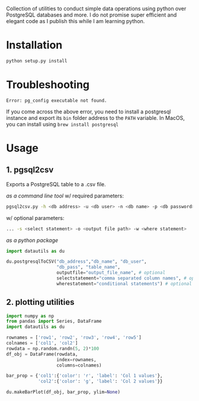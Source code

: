 Collection of utilities to conduct simple data operations using python over PostgreSQL databases and more. I do not promise super efficient and elegant code as I publish this while I am learning python.

# Installation
```sh
python setup.py install
```

# Troubleshooting

`Error: pg_config executable not found.` 

If you come across the above error, you need to install a postgresql instance and export its `bin` folder address to the `PATH` variable. In MacOS, you can install using `brew install postgresql` 

# Usage
## 1. pgsql2csv
Exports a PostgreSQL table to a .csv file.

*as a command line tool*
w/ required parameters:
```sh
pgsql2csv.py -h <db address> -u <db user> -n <db name> -p <db password> -t <tablename>
```

w/ optional parameters:
```sh
... -s <select statement> -o <output file path> -w <where statement>
```

*as a python package*
```python
import datautils as du

du.postgresqlToCSV("db_address","db_name", "db_user",
                   "db_pass", "table_name", 
                   outputfile="output_file_name", # optional
                   selectstatement="comma separated column names", # optional
                   wherestatement="conditional statements") # optional
```

## 2. plotting utilities

```python
import numpy as np
from pandas import Series, DataFrame
import datautils as du

rownames = ['row1', 'row2', 'row3', 'row4', 'row5']
colnames = ['col1', 'col2']
rowdata = np.random.randn(5, 2)*100
df_obj = DataFrame(rowdata, 
                   index=rownames,  
                   columns=colnames)

bar_prop = {'col1':{'color': 'r', 'label': 'Col 1 values'},
            'col2':{'color': 'g', 'label': 'Col 2 values'}}

du.makeBarPlot(df_obj, bar_prop, ylim=None)
```
